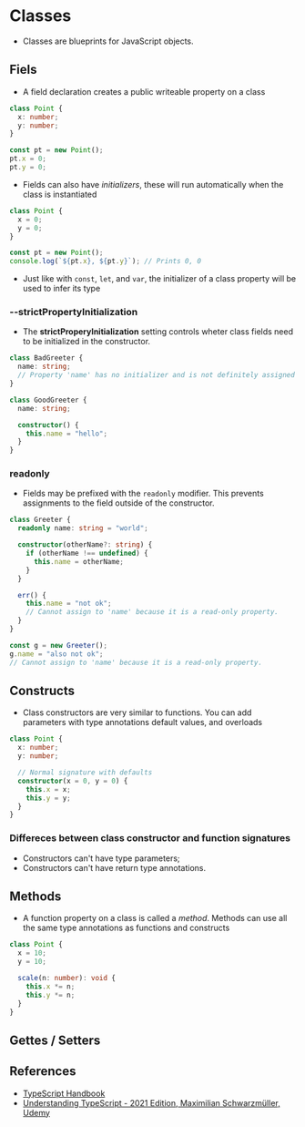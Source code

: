 # Classes

- Classes are blueprints for JavaScript objects.

## Fiels

- A field declaration creates a public writeable property on a class

```ts
class Point {
  x: number;
  y: number;
}

const pt = new Point();
pt.x = 0;
pt.y = 0;
```

- Fields can also have _initializers_, these will run automatically when the class is instantiated

```ts
class Point {
  x = 0;
  y = 0;
}

const pt = new Point();
console.log(`${pt.x}, ${pt.y}`); // Prints 0, 0
```

- Just like with `const`, `let`, and `var`, the initializer of a class property will be used to infer its type

### --strictPropertyInitialization

- The **strictProperyInitialization** setting controls wheter class fields need to be initialized in the constructor.

```ts
class BadGreeter {
  name: string;
  // Property 'name' has no initializer and is not definitely assigned in the constructor.
}
```

```ts
class GoodGreeter {
  name: string;

  constructor() {
    this.name = "hello";
  }
}
```

### readonly

- Fields may be prefixed with the `readonly` modifier. This prevents assignments to the field outside of the constructor.

```ts
class Greeter {
  readonly name: string = "world";

  constructor(otherName?: string) {
    if (otherName !== undefined) {
      this.name = otherName;
    }
  }

  err() {
    this.name = "not ok";
    // Cannot assign to 'name' because it is a read-only property.
  }
}

const g = new Greeter();
g.name = "also not ok";
// Cannot assign to 'name' because it is a read-only property.
```

## Constructs

- Class constructors are very similar to functions. You can add parameters with type annotations default values, and overloads

```ts
class Point {
  x: number;
  y: number;

  // Normal signature with defaults
  constructor(x = 0, y = 0) {
    this.x = x;
    this.y = y;
  }
}
```

### Differeces between class constructor and function signatures

- Constructors can't have type parameters;
- Constructors can't have return type annotations.

## Methods

- A function property on a class is called a _method_. Methods can use all the same type annotations as functions and constructs

```ts
class Point {
  x = 10;
  y = 10;

  scale(n: number): void {
    this.x *= n;
    this.y *= n;
  }
}
```

## Gettes / Setters

## References

- [TypeScript Handbook](https://www.typescriptlang.org/docs/handbook/2/basic-types.html#emitting-with-errors)
- [Understanding TypeScript - 2021 Edition, Maximilian Schwarzmüller, Udemy](https://www.udemy.com/share/1013yQBUUdcFZaRnw=/)

